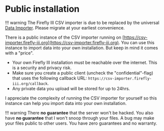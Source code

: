# Public installation

!!! warning
    The Firefly III CSV importer is due to be replaced by the universal [Data Importer](https://docs.firefly-iii.org/data-importer/). Please migrate at your earliest convenience.

There is a public instance of the CSV importer running on [https://csv-importer.firefly-iii.org](https://csv-importer.firefly-iii.org). You can use this instance to import data into your own installation. But keep in mind it comes with a "price".

- Your own Firefly III installation must be reachable over the internet. This is a security and privacy risk.
- Make sure you create a public client (uncheck the "confidential"-flag) that uses the following callback URL: `https://csv-importer.firefly-iii.org/callback`.
- Any private data you upload will be stored for up to 24hrs.

I appreciate the complexity of running the CSV importer for yourself so this instance can help you import data into your own installation.

!!! warning
    There **no guarantee** that the server won't be hacked. You also have **no guarantee** that I won't snoop through your files. A bug may make your files public to other users. You have zero guarantees and no warranty.
